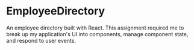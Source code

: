 # EmployeeDirectory
An employee directory built with React. This assignment required me to break up my application's UI into components, manage component state, and respond to user events.
